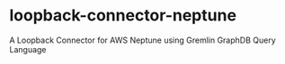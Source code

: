 # loopback-connector-neptune
A Loopback Connector for AWS Neptune using Gremlin GraphDB Query Language
